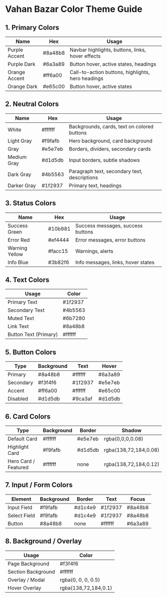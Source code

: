 # Vahan Bazar Color Theme Guide

## 1. Primary Colors
| Name | Hex | Usage |
|------|-----|-------|
| Purple Accent | #8a48b8 | Navbar highlights, buttons, links, hover effects |
| Purple Dark | #6a3a89 | Button hover, active states, headings |
| Orange Accent | #ff6a00 | Call-to-action buttons, highlights, hero headings |
| Orange Dark | #e65c00 | Button hover, active states |

## 2. Neutral Colors
| Name | Hex | Usage |
|------|-----|-------|
| White | #ffffff | Backgrounds, cards, text on colored buttons |
| Light Gray | #f9fafb | Hero background, card background |
| Gray | #e5e7eb | Borders, dividers, secondary cards |
| Medium Gray | #d1d5db | Input borders, subtle shadows |
| Dark Gray | #4b5563 | Paragraph text, secondary text, descriptions |
| Darker Gray | #1f2937 | Primary text, headings |

## 3. Status Colors
| Name | Hex | Usage |
|------|-----|-------|
| Success Green | #10b981 | Success messages, success buttons |
| Error Red | #ef4444 | Error messages, error buttons |
| Warning Yellow | #facc15 | Warnings, alerts |
| Info Blue | #3b82f6 | Info messages, links, hover states |

## 4. Text Colors
| Usage | Color |
|-------|-------|
| Primary Text | #1f2937 |
| Secondary Text | #4b5563 |
| Muted Text | #6b7280 |
| Link Text | #8a48b8 |
| Button Text (Primary) | #ffffff |

## 5. Button Colors
| Type | Background | Text | Hover |
|------|------------|------|-------|
| Primary | #8a48b8 | #ffffff | #6a3a89 |
| Secondary | #f3f4f6 | #1f2937 | #e5e7eb |
| Accent | #ff6a00 | #ffffff | #e65c00 |
| Disabled | #d1d5db | #9ca3af | #d1d5db |

## 6. Card Colors
| Type | Background | Border | Shadow |
|------|------------|--------|--------|
| Default Card | #ffffff | #e5e7eb | rgba(0,0,0,0.08) |
| Highlight Card | #f9fafb | #d1d5db | rgba(138,72,184,0.08) |
| Hero Card / Featured | #ffffff | none | rgba(138,72,184,0.12) |

## 7. Input / Form Colors
| Element | Background | Border | Text | Focus |
|---------|-----------|--------|------|-------|
| Input Field | #f9fafb | #d1c4e9 | #1f2937 | #8a48b8 |
| Select Field | #f9fafb | #d1c4e9 | #1f2937 | #8a48b8 |
| Button | #8a48b8 | none | #ffffff | #6a3a89 |

## 8. Background / Overlay
| Usage | Color |
|-------|-------|
| Page Background | #f3f4f6 |
| Section Background | #ffffff |
| Overlay / Modal | rgba(0, 0, 0, 0.5) |
| Hover Overlay | rgba(138,72,184,0.1) |

